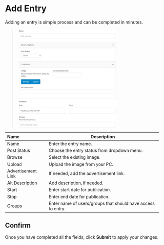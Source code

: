 # Add Entry


Adding an entry is simple process and can be completed in minutes.

><img src="../../../../images/module-overview2.jpg" alt="module-overview2" style="width: 70%; display: block"></a>



**Name** | **Description** 
:--- | ---
Name | Enter the entry name.
Post Status | Choose the entry status from dropdown menu.
Browse | Select the existing image.
Upload | Upload the image from your PC.
Advertisement Link | If needed, add the advertisement link.
Alt Description | Add description, if needed.
Start | Enter start date for publication. 
Stop  | Enter end date for publication.
Groups | Enter name of users/groups that should have access to entry.



## Confirm 

Once you have completed all the fields, click **Submit** to apply your changes.